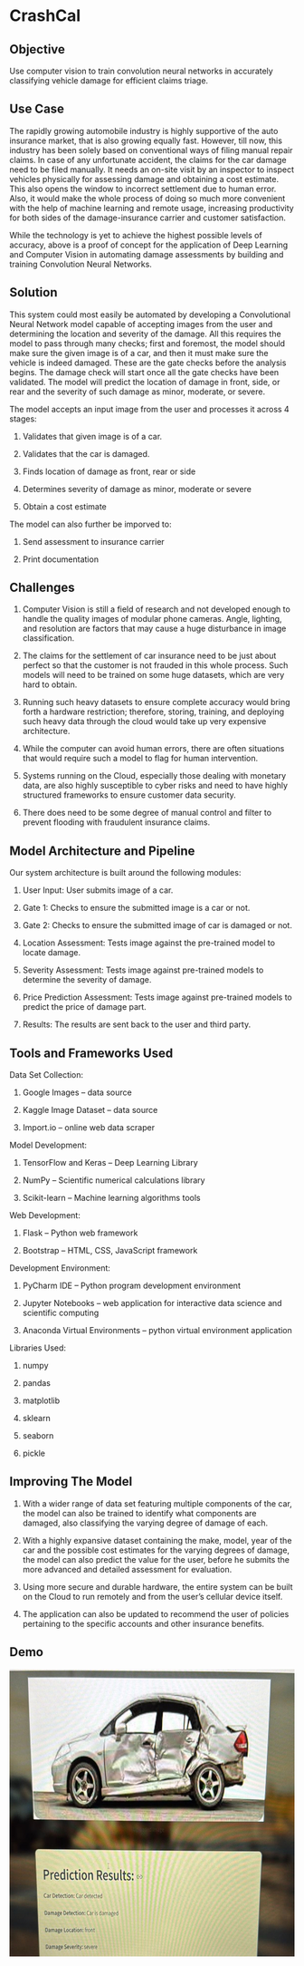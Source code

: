 # CrashCal

## Objective

Use computer vision to train convolution neural networks in accurately classifying vehicle damage for efficient claims triage.

## Use Case

The rapidly growing automobile industry is highly supportive of the auto insurance market, that is also growing equally fast. However, till now, this industry has been solely based on conventional ways of filing manual repair claims. In case of any unfortunate accident, the claims for the car damage need to be filed manually. It needs an on-site visit by an inspector to inspect vehicles physically for assessing damage and obtaining a cost estimate. This also opens the window to incorrect settlement due to human error. Also, it would make the whole process of doing so much more convenient with the help of machine learning and remote usage, increasing productivity for both sides of the damage-insurance carrier and customer satisfaction.

While the technology is yet to achieve the highest possible levels of accuracy, above is a proof of concept for the application of Deep Learning and Computer Vision in automating damage assessments by building and training Convolution Neural Networks.

## Solution

This system could most easily be automated by developing a Convolutional Neural Network model capable of accepting images from the user and determining the location and severity of the damage. All this requires the model to pass through many checks; first and foremost, the model should make sure the given image is of a car, and then it must make sure the vehicle is indeed damaged. These are the gate checks before the analysis begins. The damage check will start once all the gate checks have been validated. The model will predict the location of damage in front, side, or rear and the severity of such damage as minor, moderate, or severe.

The model accepts an input image from the user and processes it across 4 stages:

1. Validates that given image is of a car.

2. Validates that the car is damaged.

3. Finds location of damage as front, rear or side

4. Determines severity of damage as minor, moderate or severe

5. Obtain a cost estimate

The model can also further be imporved to:

1. Send assessment to insurance carrier

2. Print documentation

## Challenges

1. Computer Vision is still a field of research and not developed enough to handle the quality images of modular phone cameras. Angle, lighting, and resolution are factors that may cause a huge disturbance in image classification.

2. The claims for the settlement of car insurance need to be just about perfect so that the customer is not frauded in this whole process. Such models will need to be trained on some huge datasets, which are very hard to obtain.

3. Running such heavy datasets to ensure complete accuracy would bring forth a hardware restriction; therefore, storing, training, and deploying such heavy data through the cloud would take up very expensive architecture.

4. While the computer can avoid human errors, there are often situations that would require such a model to flag for human intervention.

5. Systems running on the Cloud, especially those dealing with monetary data, are also highly susceptible to cyber risks and need to have highly structured frameworks to ensure customer data security.

6. There does need to be some degree of manual control and filter to prevent flooding with fraudulent insurance claims.

## Model Architecture and Pipeline

Our system architecture is built around the following modules:

1. User Input: User submits image of a car.

2. Gate 1: Checks to ensure the submitted image is a car or not.

3. Gate 2: Checks to ensure the submitted image of car is damaged or not.

4. Location Assessment: Tests image against the pre-trained model to locate damage.

5. Severity Assessment: Tests image against pre-trained models to determine the severity of damage.

6. Price Prediction Assessment: Tests image against pre-trained models to predict the price of damage part.

7. Results: The results are sent back to the user and third party.

## Tools and Frameworks Used

Data Set Collection:

1. Google Images – data source

2. Kaggle Image Dataset – data source

3. Import.io – online web data scraper

Model Development:

1. TensorFlow and Keras – Deep Learning Library

2. NumPy – Scientific numerical calculations library

3. Scikit-learn – Machine learning algorithms tools

Web Development:

1. Flask – Python web framework

2. Bootstrap – HTML, CSS, JavaScript framework

Development Environment:

1. PyCharm IDE – Python program development environment

2. Jupyter Notebooks – web application for interactive data science and scientific computing

3. Anaconda Virtual Environments – python virtual environment application

Libraries Used:

1. numpy

2. pandas

3. matplotlib

4. sklearn

5. seaborn

6. pickle

## Improving The Model

1. With a wider range of data set featuring multiple components of the car, the model can also be trained to identify what components are damaged, also classifying the varying degree of damage of each.

2. With a highly expansive dataset containing the make, model, year of the car and the possible cost estimates for the varying degrees of damage, the model can also predict the value for the user, before he submits the more advanced and detailed assessment for evaluation.

3. Using more secure and durable hardware, the entire system can be built on the Cloud to run remotely and from the user’s cellular device itself.

4. The application can also be updated to recommend the user of policies pertaining to the specific accounts and other insurance benefits.

## Demo

<img src="/Demo.jpeg" width ="900" height ="507"/>
